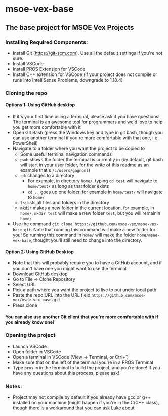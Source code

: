 # msoe-vex-base

## The base project for MSOE Vex Projects

### Installing Required Components:
- Install Git (https://git-scm.com). Use all the default settings if you're not sure. 
- Install VSCode
- Install PROS Extension for VSCode
- Install C++ extension for VSCode (if your project does not compile or runs into IntelliSense Problems, downgrade to 1.18.4)

### Cloning the repo
#### Options 1: Using GitHub desktop
- If it's your first time using a terminal, please ask if you have questions! The terminal is an awesome tool for programmers and we'd love to help you get more comfortable with it
- Open Git Bash (press the Windows key and type in git bash, though you can use another terminal if you're more comfortable with that one, i.e. PowerShell)
- Navigate to a folder where you want the project to be copied to
    - Some useful terminal navigation commands
    - `pwd`: shows the folder the terminal is currently in (by default, git bash will start in your user folder, for the write of this readme as an example that's `/c/users/gagnonl`)
    - `cd`: changes to a directory 
        - For example, in directory `home/`, typing `cd test` will navigate to `home/test/` as long as that folder exists
        - `cd ..` goes up one folder, for example in `home/test/` will navigate to `home/`
    - `ls`: lists all files and folders in the directory
    - `mkdir` makes a new folder in the current location, for example, in `home/`, `mkdir test` will make a new folder `test`, but you will remainin `home/`
- Use the command `git clone https://github.com/msoe-vex/msoe-vex-base.git`. Note that running this command will make a new folder for you! So running this command in `home/` will make the folder `home/msoe-vex-base`, thought you'll still need to change into the directory.

#### Option 2: Using GitHub Desktop
- Note that this will probably require you to have a GitHub account, and if you don't have one you might want to use the terminal
- Download GitHub desktop
- Go to File -> Clone Repository
- Select URL
- Pick a path where you want the project to live to put under local path
- Paste the repo URL into the URL field `https://github.com/msoe-vex/msoe-vex-base.git`
- Press clone

#### You can also use another Git client that you're more comfortable with if you already know one!

### Opening the project
- Launch VSCode
- Open folder in VSCode
- Open a terminal in VSCode (View -> Terminal, or Ctrl+`)
- Make sure that on the left of the terminal you're in a PROS Terminal
- Type `pros m` in the terminal to build the project, and you're done!
If you have any questions about this process, please ask!

### Notes:
- Project may not compile by default if you already have gcc or g++ installed on your machine (might happen if you're in the C/C++ class), though there is a workaround that you can ask Luke about
